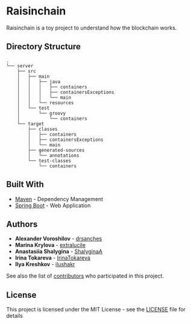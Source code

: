 # Raisinchain

Raisinchain is a toy project to understand how the blockchain works.



## Directory Structure

    .
    └── server
        ├── src
        │   ├── main
        │   │   ├── java
        │   │   │   ├── containers
        │   │   │   ├── containersExceptions
        │   │   │   └── main
        │   │   └── resources
        │   └── test
        │       └── groovy
        │           └── containers
        └── target
            ├── classes
            │   ├── containers
            │   ├── containersExceptions
            │   └── main
            ├── generated-sources
            │   └── annotations
            └── test-classes
                └── containers


## Built With

* [Maven](https://maven.apache.org/) - Dependency Management
* [Spring Boot](https://projects.spring.io/spring-boot/) - Web Application

 

## Authors

*  **Alexander Voroshilov** - [drsanches](https://github.com/drsanches)
*  **Marina Krylova** - [extralucile](https://github.com/extralucile)
*  **Anastasiia Shalygina** - [ShalyginaA](https://github.com/ShalyginaA)
*  **Irina Tokareva** - [IrinaTokareva](https://github.com/IrinaTokareva)
*  **Ilya Kreshkov**  - [ilushakr](https://github.com/ilushakr)

See also the list of [contributors](https://github.com/drsanches/Raisinchain/graphs/contributors) who participated in this project.



## License

This project is licensed under the MIT License - see the [LICENSE](LICENSE) file for details
